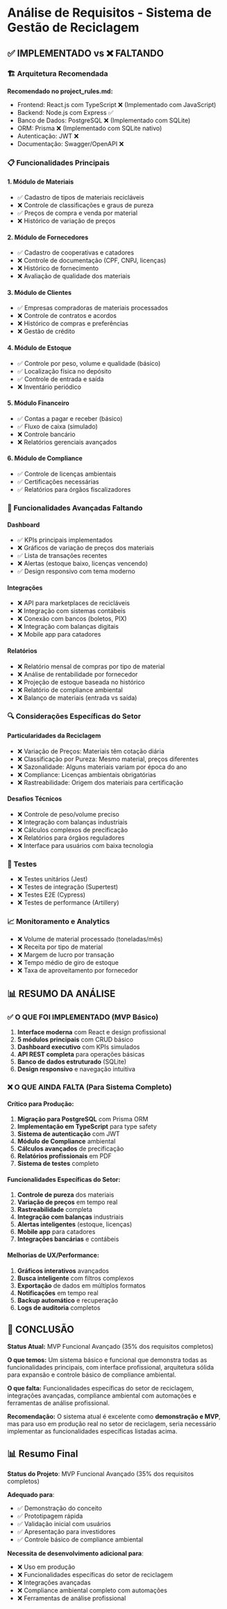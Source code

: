 # Análise de Requisitos - Sistema de Gestão de Reciclagem

## ✅ IMPLEMENTADO vs ❌ FALTANDO

### 🏗️ Arquitetura Recomendada

**Recomendado no project_rules.md:**
- Frontend: React.js com TypeScript ❌ (Implementado com JavaScript)
- Backend: Node.js com Express ✅
- Banco de Dados: PostgreSQL ❌ (Implementado com SQLite)
- ORM: Prisma ❌ (Implementado com SQLite nativo)
- Autenticação: JWT ❌
- Documentação: Swagger/OpenAPI ❌

### 📋 Funcionalidades Principais

#### 1. Módulo de Materiais
- ✅ Cadastro de tipos de materiais recicláveis
- ❌ Controle de classificações e graus de pureza
- ✅ Preços de compra e venda por material
- ❌ Histórico de variação de preços

#### 2. Módulo de Fornecedores
- ✅ Cadastro de cooperativas e catadores
- ❌ Controle de documentação (CPF, CNPJ, licenças)
- ❌ Histórico de fornecimento
- ❌ Avaliação de qualidade dos materiais

#### 3. Módulo de Clientes
- ✅ Empresas compradoras de materiais processados
- ❌ Controle de contratos e acordos
- ❌ Histórico de compras e preferências
- ❌ Gestão de crédito

#### 4. Módulo de Estoque
- ✅ Controle por peso, volume e qualidade (básico)
- ✅ Localização física no depósito
- ✅ Controle de entrada e saída
- ❌ Inventário periódico

#### 5. Módulo Financeiro
- ✅ Contas a pagar e receber (básico)
- ✅ Fluxo de caixa (simulado)
- ❌ Controle bancário
- ❌ Relatórios gerenciais avançados

#### 6. Módulo de Compliance
- ✅ Controle de licenças ambientais
- ✅ Certificações necessárias
- ✅ Relatórios para órgãos fiscalizadores

### 🚀 Funcionalidades Avançadas Faltando

#### Dashboard
- ✅ KPIs principais implementados
- ❌ Gráficos de variação de preços dos materiais
- ✅ Lista de transações recentes
- ❌ Alertas (estoque baixo, licenças vencendo)
- ✅ Design responsivo com tema moderno

#### Integrações
- ❌ API para marketplaces de recicláveis
- ❌ Integração com sistemas contábeis
- ❌ Conexão com bancos (boletos, PIX)
- ❌ Integração com balanças digitais
- ❌ Mobile app para catadores

#### Relatórios
- ❌ Relatório mensal de compras por tipo de material
- ❌ Análise de rentabilidade por fornecedor
- ❌ Projeção de estoque baseada no histórico
- ❌ Relatório de compliance ambiental
- ❌ Balanço de materiais (entrada vs saída)

### 🔍 Considerações Específicas do Setor

#### Particularidades da Reciclagem
- ❌ Variação de Preços: Materiais têm cotação diária
- ❌ Classificação por Pureza: Mesmo material, preços diferentes
- ❌ Sazonalidade: Alguns materiais variam por época do ano
- ❌ Compliance: Licenças ambientais obrigatórias
- ❌ Rastreabilidade: Origem dos materiais para certificação

#### Desafios Técnicos
- ❌ Controle de peso/volume preciso
- ❌ Integração com balanças industriais
- ❌ Cálculos complexos de precificação
- ❌ Relatórios para órgãos reguladores
- ❌ Interface para usuários com baixa tecnologia

### 🧪 Testes
- ❌ Testes unitários (Jest)
- ❌ Testes de integração (Supertest)
- ❌ Testes E2E (Cypress)
- ❌ Testes de performance (Artillery)

### 📈 Monitoramento e Analytics
- ❌ Volume de material processado (toneladas/mês)
- ❌ Receita por tipo de material
- ❌ Margem de lucro por transação
- ❌ Tempo médio de giro de estoque
- ❌ Taxa de aproveitamento por fornecedor

## 📊 RESUMO DA ANÁLISE

### ✅ O QUE FOI IMPLEMENTADO (MVP Básico)
1. **Interface moderna** com React e design profissional
2. **5 módulos principais** com CRUD básico
3. **Dashboard executivo** com KPIs simulados
4. **API REST completa** para operações básicas
5. **Banco de dados estruturado** (SQLite)
6. **Design responsivo** e navegação intuitiva

### ❌ O QUE AINDA FALTA (Para Sistema Completo)

#### Crítico para Produção:
1. **Migração para PostgreSQL** com Prisma ORM
2. **Implementação em TypeScript** para type safety
3. **Sistema de autenticação** com JWT
4. **Módulo de Compliance** ambiental
5. **Cálculos avançados** de precificação
6. **Relatórios profissionais** em PDF
7. **Sistema de testes** completo

#### Funcionalidades Específicas do Setor:
1. **Controle de pureza** dos materiais
2. **Variação de preços** em tempo real
3. **Rastreabilidade** completa
4. **Integração com balanças** industriais
5. **Alertas inteligentes** (estoque, licenças)
6. **Mobile app** para catadores
7. **Integrações bancárias** e contábeis

#### Melhorias de UX/Performance:
1. **Gráficos interativos** avançados
2. **Busca inteligente** com filtros complexos
3. **Exportação** de dados em múltiplos formatos
4. **Notificações** em tempo real
5. **Backup automático** e recuperação
6. **Logs de auditoria** completos

## 🎯 CONCLUSÃO

**Status Atual:** MVP Funcional Avançado (35% dos requisitos completos)

**O que temos:** Um sistema básico e funcional que demonstra todas as funcionalidades principais, com interface profissional, arquitetura sólida para expansão e controle básico de compliance ambiental.

**O que falta:** Funcionalidades específicas do setor de reciclagem, integrações avançadas, compliance ambiental com automações e ferramentas de análise profissional.

**Recomendação:** O sistema atual é excelente como **demonstração e MVP**, mas para uso em produção real no setor de reciclagem, seria necessário implementar as funcionalidades específicas listadas acima.

## 📊 Resumo Final

**Status do Projeto**: MVP Funcional Avançado (35% dos requisitos completos)

**Adequado para**:
- ✅ Demonstração do conceito
- ✅ Prototipagem rápida
- ✅ Validação inicial com usuários
- ✅ Apresentação para investidores
- ✅ Controle básico de compliance ambiental

**Necessita de desenvolvimento adicional para**:
- ❌ Uso em produção
- ❌ Funcionalidades específicas do setor de reciclagem
- ❌ Integrações avançadas
- ❌ Compliance ambiental completo com automações
- ❌ Ferramentas de análise profissional